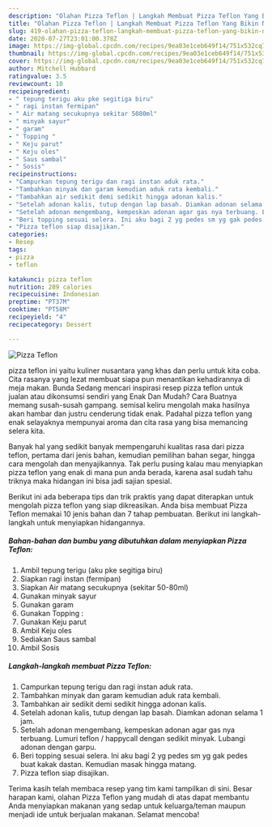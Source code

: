 ```yaml
---
description: "Olahan Pizza Teflon | Langkah Membuat Pizza Teflon Yang Bikin Ngiler"
title: "Olahan Pizza Teflon | Langkah Membuat Pizza Teflon Yang Bikin Ngiler"
slug: 419-olahan-pizza-teflon-langkah-membuat-pizza-teflon-yang-bikin-ngiler
date: 2020-07-27T23:01:00.378Z
image: https://img-global.cpcdn.com/recipes/9ea03e1ceb649f14/751x532cq70/pizza-teflon-foto-resep-utama.jpg
thumbnail: https://img-global.cpcdn.com/recipes/9ea03e1ceb649f14/751x532cq70/pizza-teflon-foto-resep-utama.jpg
cover: https://img-global.cpcdn.com/recipes/9ea03e1ceb649f14/751x532cq70/pizza-teflon-foto-resep-utama.jpg
author: Mitchell Hubbard
ratingvalue: 3.5
reviewcount: 10
recipeingredient:
- " tepung terigu aku pke segitiga biru"
- " ragi instan fermipan"
- " Air matang secukupnya sekitar 5080ml"
- " minyak sayur"
- " garam"
- " Topping "
- " Keju parut"
- " Keju oles"
- " Saus sambal"
- " Sosis"
recipeinstructions:
- "Campurkan tepung terigu dan ragi instan aduk rata."
- "Tambahkan minyak dan garam kemudian aduk rata kembali."
- "Tambahkan air sedikit demi sedikit hingga adonan kalis."
- "Setelah adonan kalis, tutup dengan lap basah. Diamkan adonan selama 1 jam."
- "Setelah adonan mengembang, kempeskan adonan agar gas nya terbuang. Lumuri teflon / happycall dengan sedikit minyak. Lubangi adonan dengan garpu."
- "Beri topping sesuai selera. Ini aku bagi 2 yg pedes sm yg gak pedes buat kakak dastan. Kemudian masak hingga matang."
- "Pizza teflon siap disajikan."
categories:
- Resep
tags:
- pizza
- teflon

katakunci: pizza teflon 
nutrition: 289 calories
recipecuisine: Indonesian
preptime: "PT37M"
cooktime: "PT58M"
recipeyield: "4"
recipecategory: Dessert

---
```



![Pizza Teflon](https://img-global.cpcdn.com/recipes/9ea03e1ceb649f14/751x532cq70/pizza-teflon-foto-resep-utama.jpg)


pizza teflon ini yaitu kuliner nusantara yang khas dan perlu untuk kita coba. Cita rasanya yang lezat membuat siapa pun menantikan kehadirannya di meja makan.
Bunda Sedang mencari inspirasi resep pizza teflon untuk jualan atau dikonsumsi sendiri yang Enak Dan Mudah? Cara Buatnya memang susah-susah gampang. semisal keliru mengolah maka hasilnya akan hambar dan justru cenderung tidak enak. Padahal pizza teflon yang enak selayaknya mempunyai aroma dan cita rasa yang bisa memancing selera kita.

Banyak hal yang sedikit banyak mempengaruhi kualitas rasa dari pizza teflon, pertama dari jenis bahan, kemudian pemilihan bahan segar, hingga cara mengolah dan menyajikannya. Tak perlu pusing kalau mau menyiapkan pizza teflon yang enak di mana pun anda berada, karena asal sudah tahu triknya maka hidangan ini bisa jadi sajian spesial.




Berikut ini ada beberapa tips dan trik praktis yang dapat diterapkan untuk mengolah pizza teflon yang siap dikreasikan. Anda bisa membuat Pizza Teflon memakai 10 jenis bahan dan 7 tahap pembuatan. Berikut ini langkah-langkah untuk menyiapkan hidangannya.

<!--inarticleads1-->

##### Bahan-bahan dan bumbu yang dibutuhkan dalam menyiapkan Pizza Teflon:

1. Ambil  tepung terigu (aku pke segitiga biru)
1. Siapkan  ragi instan (fermipan)
1. Siapkan  Air matang secukupnya (sekitar 50-80ml)
1. Gunakan  minyak sayur
1. Gunakan  garam
1. Gunakan  Topping :
1. Gunakan  Keju parut
1. Ambil  Keju oles
1. Sediakan  Saus sambal
1. Ambil  Sosis




<!--inarticleads2-->

##### Langkah-langkah membuat Pizza Teflon:

1. Campurkan tepung terigu dan ragi instan aduk rata.
1. Tambahkan minyak dan garam kemudian aduk rata kembali.
1. Tambahkan air sedikit demi sedikit hingga adonan kalis.
1. Setelah adonan kalis, tutup dengan lap basah. Diamkan adonan selama 1 jam.
1. Setelah adonan mengembang, kempeskan adonan agar gas nya terbuang. Lumuri teflon / happycall dengan sedikit minyak. Lubangi adonan dengan garpu.
1. Beri topping sesuai selera. Ini aku bagi 2 yg pedes sm yg gak pedes buat kakak dastan. Kemudian masak hingga matang.
1. Pizza teflon siap disajikan.




Terima kasih telah membaca resep yang tim kami tampilkan di sini. Besar harapan kami, olahan Pizza Teflon yang mudah di atas dapat membantu Anda menyiapkan makanan yang sedap untuk keluarga/teman maupun menjadi ide untuk berjualan makanan. Selamat mencoba!

